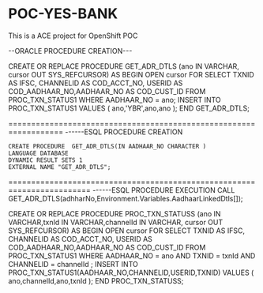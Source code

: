 # POC-YES-BANK
This is a ACE project for OpenShift POC

--ORACLE PROCEDURE CREATION---

CREATE OR REPLACE
PROCEDURE GET_ADR_DTLS (ano IN  VARCHAR,
                      cursor OUT SYS_REFCURSOR) AS 
BEGIN 
    OPEN cursor FOR
    SELECT TXNID AS IFSC,
           CHANNELID AS COD_ACCT_NO,
           USERID AS COD_AADHAAR_NO,AADHAAR_NO AS COD_CUST_ID
    FROM   PROC_TXN_STATUS1
    WHERE  AADHAAR_NO = ano;
    INSERT INTO PROC_TXN_STATUS1 VALUES ( ano,'YBR',ano,ano );
END GET_ADR_DTLS;

==================================================================
------ESQL PROCEDURE CREATION

    
    CREATE PROCEDURE  GET_ADR_DTLS(IN AADHAAR_NO CHARACTER )
	LANGUAGE DATABASE
	DYNAMIC RESULT SETS 1
	EXTERNAL NAME "GET_ADR_DTLS";
========================================================================
------ESQL PROCEDURE EXECUTION
CALL GET_ADR_DTLS(adhharNo,Environment.Variables.AadhaarLinkedDtls[]);


CREATE OR REPLACE
PROCEDURE PROC_TXN_STATUSS (ano IN  VARCHAR,txnId IN  VARCHAR,channelId IN  VARCHAR,
                      cursor OUT SYS_REFCURSOR) AS 
BEGIN 
    OPEN cursor FOR
    SELECT TXNID AS IFSC,
           CHANNELID AS COD_ACCT_NO,
           USERID AS COD_AADHAAR_NO,AADHAAR_NO AS COD_CUST_ID
    FROM   PROC_TXN_STATUS1
    WHERE  AADHAAR_NO = ano AND TXNID = txnId AND CHANNELID = channelId ;
    INSERT INTO PROC_TXN_STATUS1(AADHAAR_NO,CHANNELID,USERID,TXNID) VALUES ( ano,channelId,ano,txnId );
END PROC_TXN_STATUSS;
